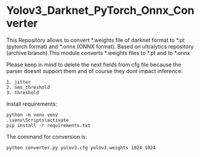 # Yolov3_Darknet_PyTorch_Onnx_Converter
This Repository allows to convert *.weights file of darknet format to *.pt (pytorch format) and *.onnx (ONNX format).
Based on ultralytics repository (archive branch).This module converts *.weights files to *.pt and to *.onnx
    
Please keep in mind to delete the next fields from cfg file because the parser doesnt support them and of course they dont impact inference:

    1. jitter
    2. nms_threshold
    3. threshold

Install requirements:

    python -m venv venv
    .\venv\Scripts\activate
    pip install -r requirements.txt

The command for conversion is:
    
    python converter.py yolov3.cfg yolov3.weights 1024 1024
